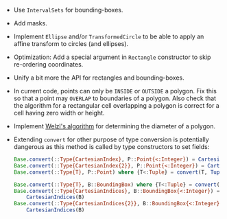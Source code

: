 - Use `IntervalSets` for bounding-boxes.

- Add masks.

- Implement `Ellipse` and/or `TransformedCircle` to be able to apply an affine
  transform to circles (and ellipses).

- Optimization: Add a special argument in `Rectangle` constructor to skip
  re-ordering coordinates.

- Unify a bit more the API for rectangles and bounding-boxes.

- In current code, points can only be `INSIDE` or `OUTSIDE` a polygon. Fix this
  so that a point may `OVERLAP` to boundaries of a polygon. Also check that the
  algorithm for a rectangular cell overlapping a polygon is correct for a cell
  having zero width or height.

- Implement [Welzl's
  algorithm](https://en.wikipedia.org/wiki/Smallest-circle_problem) for
  determining the diameter of a polygon.

- Extending `convert` for other purpose of type conversion is potentially
  dangerous as this method is called by type constructors to set fields:
  ```julia
  Base.convert(::Type{CartesianIndex}, P::Point{<:Integer}) = CartesianIndex(P)
  Base.convert(::Type{CartesianIndex{2}}, P::Point{<:Integer}) = CartesianIndex(P)
  Base.convert(::Type{T}, P::Point) where {T<:Tuple} = convert(T, Tuple(P))

  Base.convert(::Type{T}, B::BoundingBox) where {T<:Tuple} = convert(T, Tuple(B))
  Base.convert(::Type{CartesianIndices}, B::BoundingBox{<:Integer}) =
      CartesianIndices(B)
  Base.convert(::Type{CartesianIndices{2}}, B::BoundingBox{<:Integer}) =
      CartesianIndices(B)
  ```
